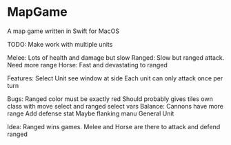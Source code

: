 # MapGame
A map game written in Swift for MacOS

TODO: Make work with multiple units

Melee: Lots of health and damage but slow
Ranged: Slow but ranged attack. Need more range
Horse: Fast and devastating to ranged


Features:
	Select Unit see window at side
	Each unit can only attack once per turn

Bugs:
	Ranged color must be exactly red
	Should probably gives tiles own class with move select and ranged select vars
Balance:
	Cannons have more range
	Add defense stat
	Maybe flanking manu
	General Unit

Idea: Ranged wins games. Melee and Horse are there to attack and defend ranged
